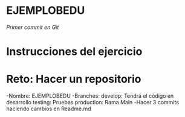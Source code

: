 # EJEMPLOBEDU
*Primer commit en Git*
# Instrucciones del ejercicio
# Reto: Hacer un repositorio
-Nombre: EJEMPLOBEDU
-Branches: 
	develop: Tendrá el código en desarrollo
	testing: Pruebas 
	production: Rama Main
-Hacer 3 commits haciendo cambios en Readme.md